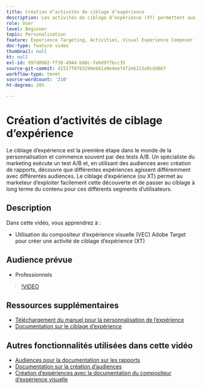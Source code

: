 ```yaml
---
title: Création d’activités de ciblage d’expérience
description: Les activités de ciblage d’expérience (XT) permettent aux marketeurs de cibler du contenu spécifique pour une audience spécifique. Découvrez les avantages des activités de ciblage d’expérience et comment les créer et les utiliser.
role: User
level: Beginner
topic: Personalization
feature: Experience Targeting, Activities, Visual Experience Composer (VEC)
doc-type: feature video
thumbnail: null
kt: null
exl-id: 997d0902-ff30-4944-b08c-fe6d9f7bcc35
source-git-commit: d1517f0763290eb61a9e4eef4f2eb215a9cdd667
workflow-type: tm+mt
source-wordcount: '210'
ht-degree: 20%

---
```


# Création d’activités de ciblage d’expérience

Le ciblage d’expérience est la première étape dans le monde de la personnalisation et commence souvent par des tests A/B. Un spécialiste du marketing exécute un test A/B et, en utilisant des audiences avec création de rapports, découvre que différentes expériences agissent différemment avec différentes audiences. Le ciblage d’expérience (ou XT) permet au marketeur d’exploiter facilement cette découverte et de passer au ciblage à long terme du contenu pour ces différents segments d’utilisateurs.

## Description

Dans cette vidéo, vous apprendrez à :

* Utilisation du compositeur d’expérience visuelle (VEC) Adobe Target pour créer une activité de ciblage d’expérience (XT)

## Audience prévue

* Professionnels

>[!VIDEO](https://video.tv.adobe.com/v/22418?quality=12)

## Ressources supplémentaires

* [Téléchargement du manuel pour la personnalisation de l’expérience](https://guided.adobe.com/?promoid=K42KVXHD&amp;mv=other&amp;search=personalization+playbook#recommended/solutions/target)
* [Documentation sur le ciblage d’expérience](https://experienceleague.adobe.com/docs/target/using/activities/experience-targeting/experience-target.html?lang=en)

## Autres fonctionnalités utilisées dans cette vidéo

* [Audiences pour la documentation sur les rapports](https://experienceleague.adobe.com/docs/target/using/audiences/managing-audience-filters.html?lang=en)
* [Documentation sur la création d’audiences](https://experienceleague.adobe.com/docs/target/using/audiences/managing-audience-filters.html?lang=en)
* [Création d’expériences avec la documentation du compositeur d’expérience visuelle](https://experienceleague.adobe.com/docs/target/using/experiences/experiences.html?lang=en)
